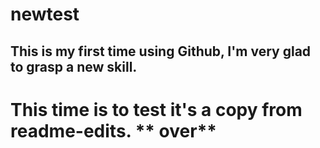 # newtest
## This is my first time using Github, I'm very glad to grasp a new skill.

# This time is to test it's a copy from readme-edits. ** over**
